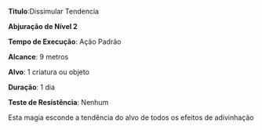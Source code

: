 **Titulo**:Dissimular Tendencia

**Abjuração de Nível 2**

**Tempo de Execução**: Ação Padrão

**Alcance**: 9 metros

**Alvo**: 1 criatura ou objeto

**Duração**: 1 dia

**Teste de Resistência**: Nenhum

Esta magia esconde a tendência do alvo de todos os efeitos de adivinhação
